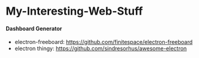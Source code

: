 # My-Interesting-Web-Stuff

#### Dashboard Generator

- electron-freeboard: https://github.com/finitespace/electron-freeboard
- electron thingy: https://github.com/sindresorhus/awesome-electron
